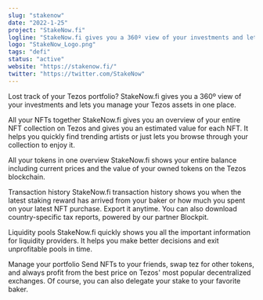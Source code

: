 ```yaml
---
slug: "stakenow"
date: "2022-1-25"
project: "StakeNow.fi"
logline: "StakeNow.fi gives you a 360º view of your investments and lets you manage your Tezos assets in one place."
logo: "StakeNow_Logo.png"
tags: "defi"
status: "active"
website: "https://stakenow.fi/"
twitter: "https://twitter.com/StakeNow"
---
```


Lost track of your Tezos portfolio?
StakeNow.fi gives you a 360º view of your investments and lets you manage your Tezos assets in one place.

All your NFTs together
StakeNow.fi gives you an overview of your entire NFT collection on Tezos and gives you an estimated value for each NFT. It helps you quickly find trending artists or just lets you browse through your collection to enjoy it.

All your tokens in one overview
StakeNow.fi shows your entire balance including current prices and the value of your owned tokens on the Tezos blockchain.

Transaction history
StakeNow.fi transaction history shows you when the latest staking reward has arrived from your baker or how much you spent on your latest NFT purchase. Export it anytime. You can also download country-specific tax reports, powered by our partner Blockpit.

Liquidity pools
StakeNow.fi quickly shows you all the important information for liquidity providers. It helps you make better decisions and exit unprofitable pools in time.

Manage your portfolio
Send NFTs to your friends, swap tez for other tokens, and always profit from the best price on Tezos' most popular decentralized exchanges. Of course, you can also delegate your stake to your favorite baker.
